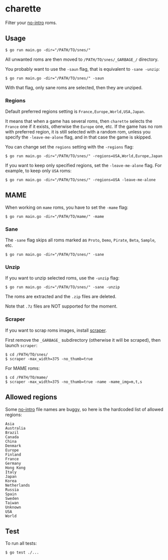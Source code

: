 # charette

Filter your [no-intro](http://www.no-intro.org) roms.

## Usage

    $ go run main.go -dir="/PATH/TO/snes/"

All unwanted roms are then moved to `/PATH/TO/snes/_GARBAGE_/` directory.

You probably want to use the `-saun` flag, that is equivalent to `-sane -unzip`:

    $ go run main.go -dir="/PATH/TO/snes/" -saun

With that flag, only sane roms are selected, then they are unziped.

### Regions

Default preferred regions setting is `France,Europe,World,USA,Japan`.

It means that when a game has several roms, then `charette` selects the `France` one if it exists, otherwise the `Europe` one, etc. If the game has no rom with preferred region, it is still selected with a random rom, unless you specify the `-leave-me-alone` flag, and in that case the game is skipped.

You can change set the `regions` setting with the `-regions` flag:

    $ go run main.go -dir="/PATH/TO/snes/" -regions=USA,World,Europe,Japan

If you want to keep only specified regions, set the `-leave-me-alone` flag. For example, to keep only `USA` roms:

    $ go run main.go -dir="/PATH/TO/snes/" -regions=USA -leave-me-alone

## MAME

When working on `mame` roms, you have to set the `-mame` flag:

    $ go run main.go -dir="/PATH/TO/mame/" -mame

### Sane

The `-sane` flag skips all roms marked as `Proto`, `Demo`, `Pirate`, `Beta`, `Sample`, etc.

    $ go run main.go -dir="/PATH/TO/snes/" -sane

### Unzip

If you want to unzip selected roms, use the `-unzip` flag:

    $ go run main.go -dir="/PATH/TO/snes/" -sane -unzip

The roms are extracted and the `.zip` files are deleted.

Note that `.7z` files are NOT supported for the moment.

### Scraper

If you want to scrap roms images, install [scraper](https://github.com/sselph/scraper).

First remove the `_GARBAGE_` subdirectory (otherwise it will be scraped), then launch `scraper`:

    $ cd /PATH/TO/snes/
    $ scraper -max_width=375 -no_thumb=true

For MAME roms:

    $ cd /PATH/TO/mame/
    $ scraper -max_width=375 -no_thumb=true -name -mame_img=m,t,s


## Allowed regions

Some [no-intro](http://www.no-intro.org) file names are buggy, so here is the hardcoded list of allowed regions:

    Asia
    Australia
    Brazil
    Canada
    China
    Denmark
    Europe
    Finland
    France
    Germany
    Hong Kong
    Italy
    Japan
    Korea
    Netherlands
    Russia
    Spain
    Sweden
    Taiwan
    Unknown
    USA
    World

## Test

To run all tests:

    $ go test ./...
